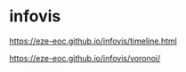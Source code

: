 # infovis

https://eze-eoc.github.io/infovis/timeline.html

https://eze-eoc.github.io/infovis/voronoi/

